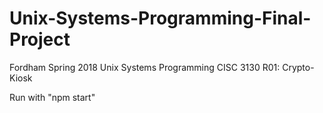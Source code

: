 # Unix-Systems-Programming-Final-Project
Fordham Spring 2018 Unix Systems Programming CISC 3130 R01: Crypto-Kiosk

Run with "npm start"
